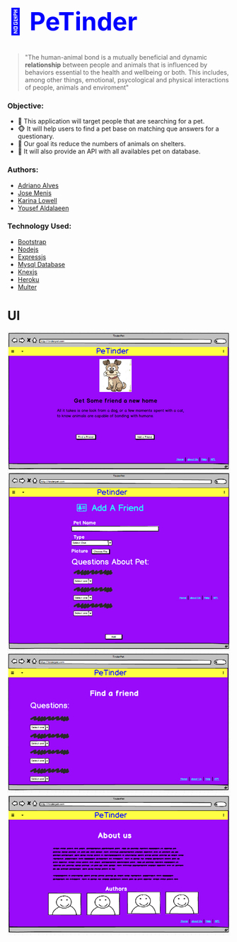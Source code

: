 <!-- https://support.squarespace.com/hc/en-us/articles/206543587-Markdown-cheat-sheet -->

# **<h1 style="color:blue;"> 🐶 PeTinder </h1>**

> "The human-animal bond is a mutually beneficial and dynamic **relationship** between people and animals that is influenced by behaviors essential to the health and wellbeing or both.
> This includes, among other things, emotional, psycological and physical interactions of people, animals and enviroment"

### Objective:

- 🐷 This application will target people that are searching for a pet.
- 🐵 It will help users to find a pet base on matching que answers for a questionary.
- 🐴 Our goal its reduce the numbers of animals on shelters.
- 🐹 It will also provide an API with all availables pet on database.

### Authors:

- [Adriano Alves](https://github.com/adliano)
- [Jose Menis](https://github.com/josemenis)
- [Karina Lowell](https://github.com/karilowell)
- [Yousef Aldalaeen](https://github.com/Aldalaeen)

### Technology Used:

- [Bootstrap](https://getbootstrap.com/)
- [Nodejs](https://nodejs.org/en/)
- [Expressjs](https://expressjs.com/)
- [Mysql Database](https://www.mysql.com/)
- [Knexjs](https://knexjs.org/)
- [Heroku](https://www.heroku.com/)
- [Multer](https://www.npmjs.com/package/multer)

# UI

![Home Page](public/images/homePage.png "Home Page")
![Add Page](public/images/addPage.png "Add page")
![Questions Page](public/images/questionsPage.png "Questions Page")
![About Page](public/images/aboutUsPage.png "About")
